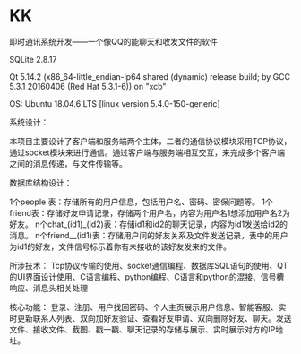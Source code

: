 # KK
即时通讯系统开发——一个像QQ的能聊天和收发文件的软件

SQLite 2.8.17

Qt 5.14.2 (x86_64-little_endian-lp64 shared (dynamic) release build; by GCC 5.3.1 20160406 (Red Hat 5.3.1-6)) on "xcb" 

OS: Ubuntu 18.04.6 LTS [linux version 5.4.0-150-generic]

系统设计：

本项目主要设计了客户端和服务端两个主体，二者的通信协议模块采用TCP协议，通过socket模块来进行通信。通过客户端与服务端相互交互，来完成多个客户端之间的消息传递，与文件传输等。

数据库结构设计：

1个people 表：存储所有的用户信息，包括用户名、密码、密保问题等。
1个friend表：存储好友申请记录，存储两个用户名，内容为用户名1想添加用户名2为好友。
n个chat_(id1)_(id2)表：存储id1和id2的聊天记录，内容为id1发送给id2的消息。
n个friend__(id1)表：存储用户间的好友关系及文件发送记录，表中的用户为id1的好友，文件信号标示着你有未接收的该好友发来的文件。

所涉技术：
Tcp协议传输的使用、socket通信编程、数据库SQL语句的使用、QT的UI界面设计使用、C语言编程、python编程、C语言和python的混接、信号槽响应、消息头相关处理

核心功能：
登录、注册、用户找回密码、个人主页展示用户信息、智能客服、实时更新联系人列表、双向加好友验证、查看好友申请、双向删除好友、聊天。发送文件、接收文件、截图、戳一戳、聊天记录的存储与展示、实时展示对方的IP地址。
